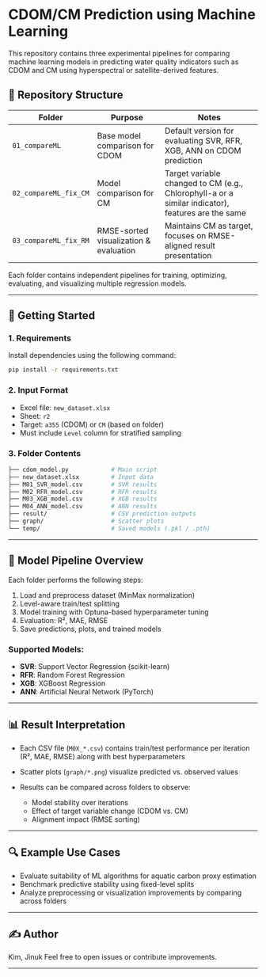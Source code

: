 # CDOM/CM Prediction using Machine Learning

This repository contains three experimental pipelines for comparing machine learning models in predicting water quality indicators such as CDOM and CM using hyperspectral or satellite-derived features.

## 📁 Repository Structure

| Folder                | Purpose                                | Notes                                                                                             |
| --------------------- | -------------------------------------- | ------------------------------------------------------------------------------------------------- |
| `01_compareML`        | Base model comparison for CDOM         | Default version for evaluating SVR, RFR, XGB, ANN on CDOM prediction                              |
| `02_compareML_fix_CM` | Model comparison for CM                | Target variable changed to CM (e.g., Chlorophyll-a or a similar indicator), features are the same |
| `03_compareML_fix_RM` | RMSE-sorted visualization & evaluation | Maintains CM as target, focuses on RMSE-aligned result presentation                               |

Each folder contains independent pipelines for training, optimizing, evaluating, and visualizing multiple regression models.

---

## 🚀 Getting Started

### 1. Requirements

Install dependencies using the following command:

```bash
pip install -r requirements.txt
```

### 2. Input Format

* Excel file: `new_dataset.xlsx`
* Sheet: `r2`
* Target: `a355` (CDOM) or `CM` (based on folder)
* Must include `Level` column for stratified sampling

### 3. Folder Contents

```bash
├── cdom_model.py            # Main script
├── new_dataset.xlsx         # Input data
├── M01_SVR_model.csv        # SVR results
├── M02_RFR_model.csv        # RFR results
├── M03_XGB_model.csv        # XGB results
├── M04_ANN_model.csv        # ANN results
├── result/                  # CSV prediction outputs
├── graph/                   # Scatter plots
└── temp/                    # Saved models (.pkl / .pth)
```

---

## 🧠 Model Pipeline Overview

Each folder performs the following steps:

1. Load and preprocess dataset (MinMax normalization)
2. Level-aware train/test splitting
3. Model training with Optuna-based hyperparameter tuning
4. Evaluation: R², MAE, RMSE
5. Save predictions, plots, and trained models

### Supported Models:

* **SVR**: Support Vector Regression (scikit-learn)
* **RFR**: Random Forest Regression
* **XGB**: XGBoost Regression
* **ANN**: Artificial Neural Network (PyTorch)

---

## 📊 Result Interpretation

* Each CSV file (`M0X_*.csv`) contains train/test performance per iteration (R², MAE, RMSE) along with best hyperparameters
* Scatter plots (`graph/*.png`) visualize predicted vs. observed values
* Results can be compared across folders to observe:

  * Model stability over iterations
  * Effect of target variable change (CDOM vs. CM)
  * Alignment impact (RMSE sorting)

---

## 🔍 Example Use Cases

* Evaluate suitability of ML algorithms for aquatic carbon proxy estimation
* Benchmark predictive stability using fixed-level splits
* Analyze preprocessing or visualization improvements by comparing across folders

---

## ✍️ Author

Kim, Jinuk
Feel free to open issues or contribute improvements.

---

